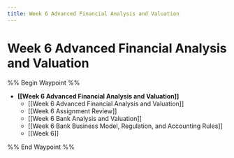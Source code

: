 ```yaml
---
title: Week 6 Advanced Financial Analysis and Valuation
---
```


# Week 6 Advanced Financial Analysis and Valuation

%% Begin Waypoint %%

- **[[Week 6 Advanced Financial Analysis and Valuation]]**
	- [[Week 6 Advanced Financial Analysis and Valuation]]
	- [[Week 6 Assignment Review]]
	- [[Week 6 Bank Analysis and Valuation]]
	- [[Week 6 Bank Business Model,    Regulation,    and Accounting Rules]]
	- [[Week 6]]

%% End Waypoint %%